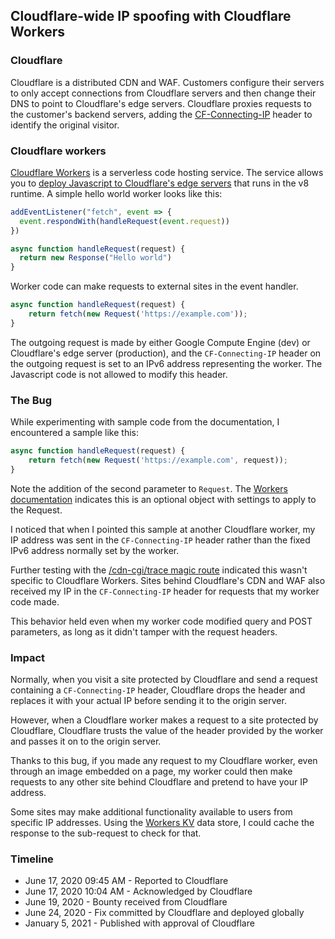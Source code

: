 ## Cloudflare-wide IP spoofing with Cloudflare Workers

### Cloudflare

Cloudflare is a distributed CDN and WAF. Customers configure their servers to only accept connections from Cloudflare servers and then change their DNS to point to Cloudflare's edge servers. Cloudflare proxies requests to the customer's backend servers, adding the [CF-Connecting-IP](https://support.cloudflare.com/hc/en-us/articles/200170986-How-does-Cloudflare-handle-HTTP-Request-headers-) header to identify the original visitor.

### Cloudflare workers

[Cloudflare Workers](https://workers.cloudflare.com/) is a serverless code hosting service. The service allows you to [deploy Javascript to Cloudflare's edge servers](https://developers.cloudflare.com/workers/learning/how-workers-works) that runs in the v8 runtime. A simple hello world worker looks like this:

```javascript
addEventListener("fetch", event => {
  event.respondWith(handleRequest(event.request))
})

async function handleRequest(request) {
  return new Response("Hello world")
}
```

Worker code can make requests to external sites in the event handler.


```javascript
async function handleRequest(request) {
    return fetch(new Request('https://example.com'));
}
```

The outgoing request is made by either Google Compute Engine (dev) or Cloudflare's edge server (production), and the  `CF-Connecting-IP` header on the outgoing request is set to an IPv6 address representing the worker. The Javascript code is not allowed to modify this header.

### The Bug

While experimenting with sample code from the documentation, I encountered a sample like this:

```javascript
async function handleRequest(request) {
    return fetch(new Request('https://example.com', request));
}
```

Note the addition of the second parameter to `Request`. The [Workers documentation](https://developers.cloudflare.com/workers/runtime-apis/request#parameters) indicates this is an optional object with settings to apply to the Request.

I noticed that when I pointed this sample at another Cloudflare worker, my IP address was sent in the `CF-Connecting-IP` header rather than the fixed IPv6 address normally set by the worker.

Further testing with the [/cdn-cgi/trace magic route](https://www.cloudflare.com/cdn-cgi/trace) indicated this wasn't specific to Cloudflare Workers. Sites behind Cloudflare's CDN and WAF also received my IP in the `CF-Connecting-IP` header for requests that my worker code made.

This behavior held even when my worker code modified query and POST parameters, as long as it didn't tamper with the request headers.

### Impact

Normally, when you visit a site protected by Cloudflare and send a request containing a `CF-Connecting-IP` header, Cloudflare drops the header and replaces it with your actual IP before sending it to the origin server.

However, when a Cloudflare worker makes a request to a site protected by Cloudflare, Cloudflare trusts the value of the header provided by the worker and passes it on to the origin server.

Thanks to this bug, if you made any request to my Cloudflare worker, even through an image embedded on a page, my worker could then make requests to any other site behind Cloudflare and pretend to have your IP address.

Some sites may make additional functionality available to users from specific IP addresses. Using the [Workers KV](https://developers.cloudflare.com/workers/learning/how-kv-works) data store, I could cache the response to the sub-request to check for that.

### Timeline

* June 17, 2020 09:45 AM - Reported to Cloudflare
* June 17, 2020 10:04 AM - Acknowledged by Cloudflare
* June 19, 2020 - Bounty received from Cloudflare
* June 24, 2020 - Fix committed by Cloudflare and deployed globally
* January 5, 2021 - Published with approval of Cloudflare
